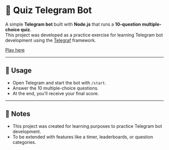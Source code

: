 # 🤖 Quiz Telegram Bot  

A simple **Telegram bot** built with **Node.js** that runs a **10-question multiple-choice quiz**.  
This project was developed as a practice exercise for learning Telegram bot development using the [Telegraf](https://telegraf.js.org/) framework.  

[Play here](https://t.me/Quiz1AlbyCosmy99Bot)

---

## 📝 Usage
- Open Telegram and start the bot with `/start`.  
- Answer the 10 multiple-choice questions.  
- At the end, you’ll receive your final score.  

---

## 📌 Notes
- This project was created for learning purposes to practice Telegram bot development.  
- To be extended with features like a timer, leaderboards, or question categories.
